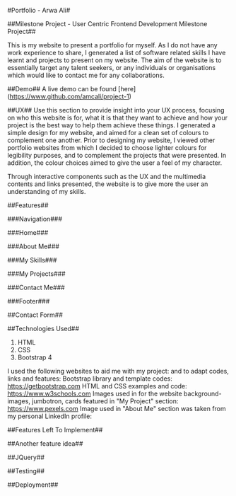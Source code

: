 #Portfolio - Arwa Ali#

##Milestone Project - User Centric Frontend Development Milestone Project##

This is my website to present a portfolio for myself. As I do not have any work experience to share, I generated a list of software related skills I have learnt and projects to present on my website. The aim of the website is to essentially target any talent seekers, or any individuals or organisations which would like to contact me for any collaborations.


##Demo##
A live demo can be found [here] (https://www.github.com/amcali/project-1)


##UX##
Use this section to provide insight into your UX process, focusing on who this website is for, what it is that they want to achieve and how your project is the best way to help them achieve these things.
I generated a simple design for my website, and aimed for a clean set of colours to complement one another. Prior to designing my website, I viewed other portfolio websites from which I decided to choose lighter colours for legibility purposes, and to complement the projects that were presented. In addition, the colour choices aimed to give the user a feel of my character. 

Through interactive components such as the UX and the multimedia contents and links presented, the website is to give more the user an understanding of my skills.


##Features##

###Navigation###

###Home###

###About Me###

###My Skills###

###My Projects###

###Contact Me###

###Footer###


##Contact Form##



##Technologies Used##
1. HTML
2. CSS
3. Bootstrap 4

I used the following websites to aid me with my project: and to adapt codes, links and features:
Bootstrap library and template codes: https://getbootstrap.com
HTML and CSS examples and code: https://www.w3schools.com
Images used in for the website background-images, jumbotron, cards featured in "My Project" section: https://www.pexels.com
Image used in "About Me" section was taken from my personal LinkedIn profile: 


##Features Left To Implement##

##Another feature idea##

##JQuery##

##Testing##


##Deployment##




